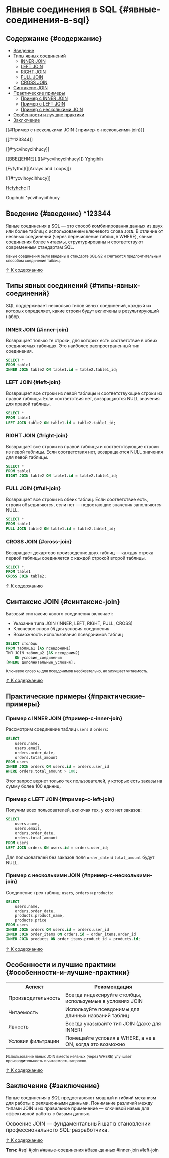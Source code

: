 
# Явные соединения в SQL {#явные-соединения-в-sql}

## Содержание {#содержание}
- [Введение](#введение)
- [Типы явных соединений](#типы-явных-соединений)
  - [INNER JOIN](#inner-join)
  - [LEFT JOIN](#left-join)
  - [RIGHT JOIN](#right-join)
  - [FULL JOIN](#full-join)
  - [CROSS JOIN](#cross-join)
- [Синтаксис JOIN](#синтаксис-join)
- [Практические примеры](#практические-примеры)
  - [Пример с INNER JOIN](#пример-с-inner-join)
  - [Пример с LEFT JOIN](#пример-с-left-join)
  - [Пример с несколькими JOIN](#пример-с-несколькими-join)
- [Особенности и лучшие практики](#особенности-и-лучшие-практики)
- [Заключение](#заключение)


[[#Пример с несколькими JOIN { пример-с-несколькими-join}]]

[[#^123344]]

[[#^ycvihoycihhucy]]

[[ВВЕДЕНИЕ]].([[#^ycvihoycihhucy]])
[Yghgihih]([[#^ycvihoycihhucy]])

[Fyfyfhc]([[Arrays and Loops]])

![[#^ycvihoycihhucy]]

[Hcfyhchc](#^ycvihoycihhucy)
[]


Gugihuhi ^ycvihoycihhucy

## Введение {#введение} ^123344

Явные соединения в SQL — это способ комбинирования данных из двух или более таблиц с использованием ключевого слова `JOIN`. В отличие от неявных соединений (через перечисление таблиц в WHERE), явные соединения более читаемы, структурированы и соответствуют современным стандартам SQL.

<small>Явные соединения были введены в стандарте SQL-92 и считаются предпочтительным способом соединения таблиц.</small>

[↑ К содержанию](#содержание)

## Типы явных соединений {#типы-явных-соединений}

SQL поддерживает несколько типов явных соединений, каждый из которых определяет, какие строки будут включены в результирующий набор.

### INNER JOIN {#inner-join}

Возвращает только те строки, для которых есть соответствие в обеих соединяемых таблицах. Это наиболее распространенный тип соединения.

```sql
SELECT *
FROM table1
INNER JOIN table2 ON table1.id = table2.table1_id;
```

### LEFT JOIN {#left-join}

Возвращает все строки из левой таблицы и соответствующие строки из правой таблицы. Если соответствия нет, возвращаются NULL значения для правой таблицы.

```sql
SELECT *
FROM table1
LEFT JOIN table2 ON table1.id = table2.table1_id;
```

### RIGHT JOIN {#right-join}

Возвращает все строки из правой таблицы и соответствующие строки из левой таблицы. Если соответствия нет, возвращаются NULL значения для левой таблицы.

```sql
SELECT *
FROM table1
RIGHT JOIN table2 ON table1.id = table2.table1_id;
```

### FULL JOIN {#full-join}

Возвращает все строки из обеих таблиц. Если соответствие есть, строки объединяются, если нет — недостающие значения заполняются NULL.

```sql
SELECT *
FROM table1
FULL JOIN table2 ON table1.id = table2.table1_id;
```

### CROSS JOIN {#cross-join}

Возвращает декартово произведение двух таблиц — каждая строка первой таблицы соединяется с каждой строкой второй таблицы.

```sql
SELECT *
FROM table1
CROSS JOIN table2;
```

[↑ К содержанию](#содержание)

## Синтаксис JOIN {#синтаксис-join}

Базовый синтаксис явного соединения включает:

- Указание типа JOIN (INNER, LEFT, RIGHT, FULL, CROSS)
- Ключевое слово `ON` для условия соединения
- Возможность использования псевдонимов таблиц

```sql
SELECT столбцы
FROM таблица1 [AS псевдоним1]
ТИП_JOIN таблица2 [AS псевдоним2] 
    ON условие_соединения
[WHERE дополнительные_условия];
```

<small>Ключевое слово `AS` для псевдонимов необязательно, но улучшает читаемость.</small>

[↑ К содержанию](#содержание)

## Практические примеры {#практические-примеры}

### Пример с INNER JOIN {#пример-с-inner-join}

Рассмотрим соединение таблиц `users` и `orders`:

```sql
SELECT 
    users.name,
    users.email,
    orders.order_date,
    orders.total_amount
FROM users
INNER JOIN orders ON users.id = orders.user_id
WHERE orders.total_amount > 100;
```

Этот запрос вернет только тех пользователей, у которых есть заказы на сумму более 100 единиц.

### Пример с LEFT JOIN {#пример-с-left-join}

Получим всех пользователей, включая тех, у кого нет заказов:

```sql
SELECT 
    users.name,
    users.email,
    orders.order_date,
    orders.total_amount
FROM users
LEFT JOIN orders ON users.id = orders.user_id;
```

Для пользователей без заказов поля `order_date` и `total_amount` будут NULL.

### Пример с несколькими JOIN {#пример-с-несколькими-join}

Соединение трех таблиц: `users`, `orders` и `products`:

```sql
SELECT 
    users.name,
    orders.order_date,
    products.product_name,
    products.price
FROM users
INNER JOIN orders ON users.id = orders.user_id
INNER JOIN order_items ON orders.id = order_items.order_id
INNER JOIN products ON order_items.product_id = products.id;
```

[↑ К содержанию](#содержание)

## Особенности и лучшие практики {#особенности-и-лучшие-практики}

<table>
<tr>
    <th>Аспект</th>
    <th>Рекомендация</th>
</tr>
<tr>
    <td>Производительность</td>
    <td>Всегда индексируйте столбцы, используемые в условиях JOIN</td>
</tr>
<tr>
    <td>Читаемость</td>
    <td>Используйте псевдонимы для длинных названий таблиц</td>
</tr>
<tr>
    <td>Явность</td>
    <td>Всегда указывайте тип JOIN (даже для INNER)</td>
</tr>
<tr>
    <td>Условия фильтрации</td>
    <td>Помещайте условия в WHERE, а не в ON, когда это возможно</td>
</tr>
</table>

<small>Использование явных JOIN вместо неявных (через WHERE) улучшает производительность и читаемость запросов.</small>

[↑ К содержанию](#содержание)

## Заключение {#заключение}

Явные соединения в SQL предоставляют мощный и гибкий механизм для работы с реляционными данными. Понимание различий между типами JOIN и их правильное применение — ключевой навык для эффективной работы с базами данных.

<big>Освоение JOIN — фундаментальный шаг в становлении профессионального SQL-разработчика.</big>

[↑ К содержанию](#содержание)

**Теги:** #sql #join #явные-соединения #база-данных #inner-join #left-join
```